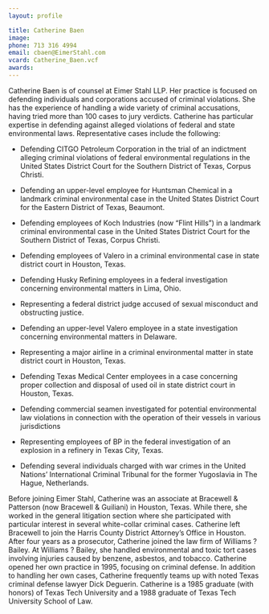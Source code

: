 ```yaml
---
layout: profile

title: Catherine Baen
image:
phone: 713 316 4994
email: cbaen@EimerStahl.com
vcard: Catherine_Baen.vcf
awards:
---
```

Catherine Baen is of counsel at Eimer Stahl LLP.  Her practice is focused on defending individuals and corporations accused of criminal violations.  She has the experience of handling a wide variety of criminal accusations, having tried more than 100 cases to jury verdicts.  Catherine has particular expertise in defending against alleged violations of federal and state environmental laws.  Representative cases include the following:

* Defending CITGO Petroleum Corporation in the trial of an indictment alleging criminal violations of federal environmental regulations in the United States District Court for the Southern District of Texas, Corpus Christi.

* Defending an upper-level employee for Huntsman Chemical in a landmark criminal environmental case in the United States District Court for the Eastern District of Texas, Beaumont.

* Defending employees of Koch Industries (now “Flint Hills”) in a landmark criminal environmental case in the United States District Court for the Southern District of Texas, Corpus Christi.

* Defending employees of Valero in a criminal environmental case in state district court in Houston, Texas.

* Defending Husky Refining employees in a federal investigation concerning environmental matters in Lima, Ohio.

* Representing a federal district judge accused of sexual misconduct and obstructing justice.

* Defending an upper-level Valero employee in a state investigation concerning environmental matters in Delaware.

* Representing a major airline in a criminal environmental matter in state district court in Houston, Texas.

* Defending Texas Medical Center employees in a case concerning proper collection and disposal of used oil in state district court in Houston, Texas.

* Defending commercial seamen investigated for potential environmental law violations in connection with the operation of their vessels in various jurisdictions

* Representing employees of BP in the federal investigation of an explosion in a refinery in Texas City, Texas.

* Defending several individuals charged with war crimes in the United Nations’ International Criminal Tribunal for the former Yugoslavia in The Hague, Netherlands.

Before joining Eimer Stahl, Catherine was an associate at Bracewell & Patterson (now Bracewell & Guiliani) in Houston, Texas.  While there, she worked in the general litigation section where she participated with particular interest in several white-collar criminal cases.  Catherine left Bracewell to join the Harris County District Attorney’s Office in Houston.  After four years as a prosecutor, Catherine joined the law firm of Williams ? Bailey.  At Williams ? Bailey, she handled environmental and toxic tort cases involving injuries caused by benzene, asbestos, and tobacco.  Catherine opened her own practice in 1995, focusing on criminal defense.  In addition to handling her own cases, Catherine frequently teams up with noted Texas criminal defense lawyer Dick Deguerin.  Catherine is a 1985 graduate (with honors) of Texas Tech University and a 1988 graduate of Texas Tech University School of Law.
